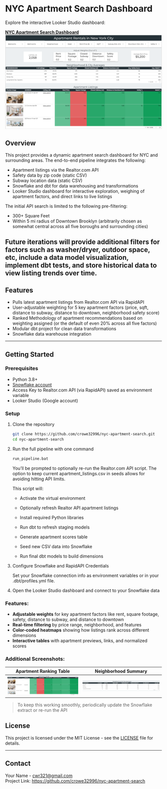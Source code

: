 # NYC Apartment Search Dashboard

Explore the interactive Looker Studio dashboard:

**[NYC Apartment Search Dashboard](https://lookerstudio.google.com/u/0/reporting/9044b3e3-d3e2-41a0-b329-0b4d23c04764)**
![Full Dashboard](images/lookerstudio_nyc_apartments.png)

## Overview

This project provides a dynamic apartment search dashboard for NYC and surrounding areas. The end-to-end pipeline integrates the following:

- Apartment listings via the Realtor.com API 
- Safety data by zip code (static CSV)
- Subway location data (static CSV)
- Snowflake and dbt for data warehousing and transformations
- Looker Studio dashboard for interactive exploration, weighing of apartment factors, and direct links to live listings

The initial API search is limited to the following pre-filtering:

- 300+ Square Feet
- Within 5 mi radius of Downtown Brooklyn (arbitrarily chosen as somewhat central across all five boroughs and surrounding cities)

Future iterations will provide additional filters for factors such as washer/dryer, outdoor space, etc, include a data model visualization,  implement dbt tests, and store historical data to view listing trends over time.
---

## Features

- Pulls latest apartment listings from Realtor.com API via RapidAPI
- User-adjustable weighting for 5 key apartment factors (price, sqft, distance to subway, distance to downtown, neighborhood safety score)
- Ranked Methodology of apartment recommendations based on weighting assigned (or the default of even 20% across all five factors)
- Modular dbt project for clean data transformations
- Snowflake data warehouse integration

---

## Getting Started

### Prerequisites

- Python 3.8+
- [Snowflake account](https://www.snowflake.com/)
- Access Key to Realtor.com API (via RapidAPI) saved as environment variable
- Looker Studio (Google account)

### Setup

1. Clone the repository

    ```bash
   git clone https://github.com/crowe32996/nyc-apartment-search.git
   cd nyc-apartment-search
    ```


2. Run the full pipeline with one command
    
    ```bash
    run_pipeline.bat
    ```
    You’ll be prompted to optionally re-run the Realtor.com API script. The option to keep current apartment_listings.csv in seeds allows for avoiding hitting API limits. 

    This script will:

    - Activate the virtual environment

    - Optionally refresh Realtor API apartment listings

    - Install required Python libraries

    - Run dbt to refresh staging models

    - Generate apartment scores table

    - Seed new CSV data into Snowflake

    - Run final dbt models to build dimensions

3. Configure Snowflake and RapidAPI Credentials

    Set your Snowflake connection info as environment variables or in your .dbt/profiles.yml file.

4. Open the Looker Studio dashboard and connect to your Snowflake data


### Features:
- **Adjustable weights** for key apartment factors like rent, square footage, safety, distance to subway, and distance to downtown
- **Real-time filtering** by price range, neighborhood, and features
- **Color-coded heatmaps** showing how listings rank across different dimensions
- **Interactive tables** with apartment previews, links, and normalized scores


### Additional Screenshots:

| Apartment Ranking Table | Neighborhood Summary |
|-------------------------|----------------------|
| ![Ranked Listings](images/apartment_listings.png) | ![Neighborhood Averages](images/neighborhood_avgs.png) |

> To keep this working smoothly, periodically update the Snowflake extract or re-run the API 

## License

This project is licensed under the MIT License - see the [LICENSE](LICENSE) file for details.

---

## Contact

Your Name - cwr321@gmail.com  
Project Link: https://github.com/crowe32996/nyc-apartment-search
